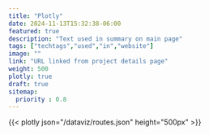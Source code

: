 ```yaml
---
title: "Plotly"
date: 2024-11-13T15:32:38-06:00
featured: true
description: "Text used in summary on main page"
tags: ["techtags","used","in","website"]
image: ""
link: "URL linked from project details page"
weight: 500
plotly: true
draft: true
sitemap:
  priority : 0.8
---
```


{{< plotly json="/dataviz/routes.json" height="500px" >}}